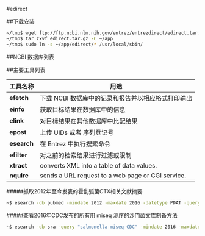 #edirect

##下载安装

```bash
~/tmp$ wget ftp://ftp.ncbi.nlm.nih.gov/entrez/entrezdirect/edirect.tar.gz
~/tmp$ tar zxvf edirect.tar.gz -C ~/app
~/tmp$ sudo ln -s ~/app/edirect/* /usr/local/sbin/
```

##NCBI 数据库列表

##主要工具列表

| 工具名称 | 用途 |
| -------- | -------- |
| **efetch** | 下载 NCBI 数据库中的记录和报告并以相应格式打印输出 |
| **einfo** | 获取目标结果在数据库中的信息 |
| **elink** | 对目标结果在其他数据库中比配结果 |
| **epost** | 上传 UIDs 或者 序列登记号 |
| **esearch** | 在 Entrez 中执行搜索命令 |
| **efilter** | 对之前的检索结果进行过滤或限制 |
| **xtract** | converts XML into a table of data values. |
| **nquire** | sends a URL request to a web page or CGI service. |

#####抓取2012年至今发表的霍乱弧菌CTX相关文献摘要

```bash
~$ esearch -db pubmed -mindate 2012 -maxdate 2016 -datetype PDAT -query "vibrio cholerae CTX" | efetch -format abstract > abstract.txt
```

#####查看2016年CDC发布的所有用 miseq 测序的沙门菌文库制备方法

```bash
~$ esearch -db sra -query "salmonella miseq CDC" -mindate 2016 -maxdate 2016 -datetype PDAT | efetch -format runinfo | cut -d ',' -f 12 > library.txt
```




